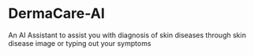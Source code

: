# DermaCare-AI
An AI Assistant to assist you with diagnosis of skin diseases through skin disease image or typing out your symptoms

